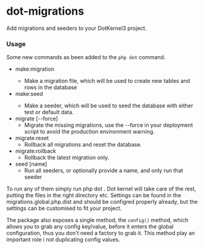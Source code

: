 # dot-migrations

Add migrations and seeders to your DotKernel3 project.

### Usage

Some new commands as been added to the ```php dot``` command.

* make:migration <name>
    * Make a migration file, which will be used to create new tables and rows in the database
* make:seed <name>
    * Make a seeder, which will be used to seed the database with either test or default data.
* migrate [--force]
    * Migrate the missing migrations, use the --force in your deployment script to avoid the production environment warning.
* migrate:reset
    * Rollback all migrations and reset the database.
* migrate:rollback
    * Rollback the latest migration only.
* seed [name]
    * Run all seeders, or optionally provide a name, and only run that seeder

To run any of them simply run php dot <command>.
Dot kernel will take care of the rest, putting the files in the
right directory etc.
Settings can be found in the migrations.global.php.dist and should be configred properly
already, but the settings can be customised to fit your project.

The package also exposes a single method, the ```config()``` method, which allows you to
grab any config key/value, before it enters the global configuration, thus you don't need a
factory to grab it. This method play an important role i not duplicating config values.
